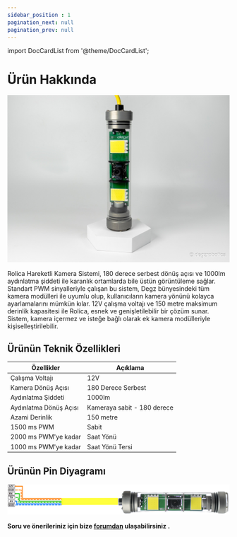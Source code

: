 ```yaml
---
sidebar_position : 1
pagination_next: null
pagination_prev: null
---
```


import DocCardList from '@theme/DocCardList';

# Ürün Hakkında


![Rolica Hareket Sistemi](./image/rolica-12.jpg)

Rolica Hareketli Kamera Sistemi, 180 derece serbest dönüş açısı ve 1000lm aydınlatma şiddeti ile karanlık ortamlarda bile üstün görüntüleme sağlar. Standart PWM sinyalleriyle çalışan bu sistem, Degz bünyesindeki tüm kamera modülleri ile uyumlu olup, kullanıcıların kamera yönünü kolayca ayarlamalarını mümkün kılar. 12V çalışma voltajı ve 150 metre maksimum derinlik kapasitesi ile Rolica, esnek ve genişletilebilir bir çözüm sunar. Sistem, kamera içermez ve isteğe bağlı olarak ek kamera modülleriyle kişiselleştirilebilir.



## Ürünün Teknik Özellikleri

|     Özellikler           |       	Açıklama       |
|--------------------------|-----------------------|
|Çalışma Voltajı|	12V|
|Kamera Dönüş Açısı	|180 Derece Serbest|
|Aydınlatma Şiddeti|	1000lm|
|Aydınlatma Dönüş Açısı	|Kameraya sabit - 180 derece|
|Azami Derinlik|	150 metre|
|1500 ms PWM|	Sabit|
|2000 ms PWM'ye kadar|	Saat Yönü|
|1000 ms PWM'ye kadar	|Saat Yönü Tersi|


## Ürünün Pin Diyagramı

![Rolica Hareket Sistemi](./image/rolika-sematic.png)


**Soru ve önerileriniz için bize [forumdan](https://forum.degzrobotics.com/)    ulaşabilirsiniz .**


<DocCardList />